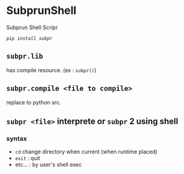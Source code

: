# SubprunShell
Subprun Shell Scripr

*`pip install subpr`*

## `subpr.lib`

has compile resource. (ex : `subpr()`)

## `subpr.compile <file to compile>`

replace to python src.

## `subpr <file>` interprete or `subpr` 2 using shell

### syntax

 - `cd` change directory when current (when runtime placed)
 - `exit` : quit
 - etc... : by user's shell exec
